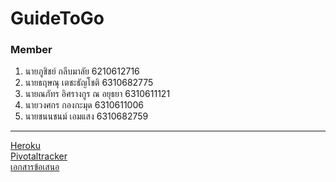 # GuideToGo

### Member

1.  นายภูชิชย์ กลีบมาลัย 6210612716
1.  นายธฤษณุ เตชะธัญโชติ 6310682775
1.  นายณภัทร อิศรางกูร ณ อยุธยา 6310611121
1.  นายวงศกร กองกะมุด 6310611006
1.  นายชนนชนม์ เอมแสง 6310682759

---

[Heroku](https://guidetogo.herokuapp.com/)<br>
[Pivotaltracker](https://www.pivotaltracker.com/n/projects/2607782)<br>
[เอกสารข้อเสนอ](https://drive.google.com/file/d/1QJrR77IKdvojyyPLvQNufMRYaJymJdqs/view)
